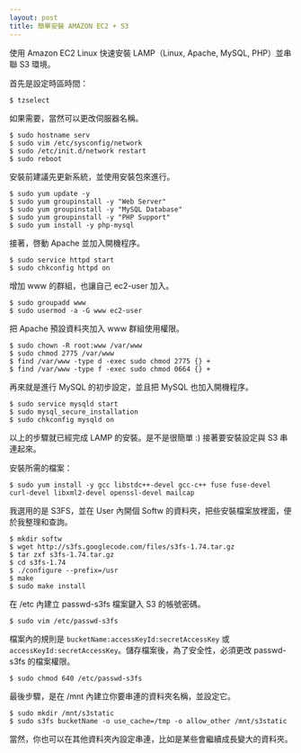 ```yaml
---
layout: post
title: 簡單安裝 AMAZON EC2 + S3
---
```



使用 Amazon EC2 Linux 快速安裝 LAMP（Linux, Apache, MySQL, PHP）並串聯 S3 環境。

首先是設定時區時間：

```
$ tzselect
```

如果需要，當然可以更改伺服器名稱。

```
$ sudo hostname serv
$ sudo vim /etc/sysconfig/network
$ sudo /etc/init.d/network restart
$ sudo reboot
```

安裝前建議先更新系統，並使用安裝包來進行。

```
$ sudo yum update -y
$ sudo yum groupinstall -y "Web Server"
$ sudo yum groupinstall -y "MySQL Database"
$ sudo yum groupinstall -y "PHP Support"
$ sudo yum install -y php-mysql
```

接著，啓動 Apache 並加入開機程序。

```
$ sudo service httpd start
$ sudo chkconfig httpd on
```

增加 www 的群組，也讓自己 ec2-user 加入。

```
$ sudo groupadd www
$ sudo usermod -a -G www ec2-user
```

把 Apache 預設資料夾加入 www 群組使用權限。

```
$ sudo chown -R root:www /var/www
$ sudo chmod 2775 /var/www
$ find /var/www -type d -exec sudo chmod 2775 {} +
$ find /var/www -type f -exec sudo chmod 0664 {} +
```

再來就是進行 MySQL 的初步設定，並且把 MySQL 也加入開機程序。

```
$ sudo service mysqld start
$ sudo mysql_secure_installation
$ sudo chkconfig mysqld on
```

以上的步驟就已經完成 LAMP 的安裝。是不是很簡單 :) 接著要安裝設定與 S3 串連起來。

安裝所需的檔案：

```
$ sudo yum install -y gcc libstdc++-devel gcc-c++ fuse fuse-devel curl-devel libxml2-devel openssl-devel mailcap
```

我選用的是 S3FS，並在 User 內開個 Softw 的資料夾，把些安裝檔案放裡面，便於我整理和查詢。

```
$ mkdir softw
$ wget http://s3fs.googlecode.com/files/s3fs-1.74.tar.gz
$ tar zxf s3fs-1.74.tar.gz
$ cd s3fs-1.74
$ ./configure --prefix=/usr
$ make
$ sudo make install
```

在 /etc 內建立 passwd-s3fs 檔案鍵入 S3 的帳號密碼。

```
$ sudo vim /etc/passwd-s3fs
```

檔案內的規則是 ```bucketName:accessKeyId:secretAccessKey``` 或 ```accessKeyId:secretAccessKey```。儲存檔案後，為了安全性，必須更改 passwd-s3fs 的檔案權限。

```
$ sudo chmod 640 /etc/passwd-s3fs
```

最後步驟，是在 /mnt 內建立你要串連的資料夾名稱，並設定它。

```
$ sudo mkdir /mnt/s3static
$ sudo s3fs bucketName -o use_cache=/tmp -o allow_other /mnt/s3static
```

當然，你也可以在其他資料夾內設定串連，比如是某些會繼續成長變大的資料夾。